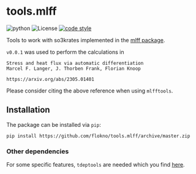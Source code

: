 tools.mlff
===

![python](https://img.shields.io/badge/python-3.7--3.10-red.svg?style=flat-square)
![License](https://img.shields.io/github/license/flokno/tools.mlff?color=blue&style=flat-square)
[![code style](https://img.shields.io/badge/code%20style-black-202020.svg?style=flat-square)](https://github.com/ambv/black)

Tools to work with so3krates implemented in the [mlff package](https://github.com/flokno/mlff).

`v0.0.1` was used to perform the calculations in

```
Stress and heat flux via automatic differentiation
Marcel F. Langer, J. Thorben Frank, Florian Knoop

https://arxiv.org/abs/2305.01401
```

Please consider citing the above reference when using `mlfftools`.

## Installation

The package can be installed via `pip`:

```
pip install https://github.com/flokno/tools.mlff/archive/master.zip
```

### Other dependencies

For some specific features, `tdeptools` are needed which you find [here](https://github.com/flokno/tools.tdep).
